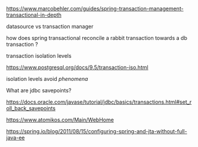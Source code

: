 https://www.marcobehler.com/guides/spring-transaction-management-transactional-in-depth

datasource vs transaction manager

how does spring transactional reconcile a rabbit transaction towards a db transaction ? 


transaction isolation levels

https://www.postgresql.org/docs/9.5/transaction-iso.html

isolation levels avoid _phenomena_


What are jdbc savepoints?

https://docs.oracle.com/javase/tutorial/jdbc/basics/transactions.html#set_roll_back_savepoints


https://www.atomikos.com/Main/WebHome

https://spring.io/blog/2011/08/15/configuring-spring-and-jta-without-full-java-ee
